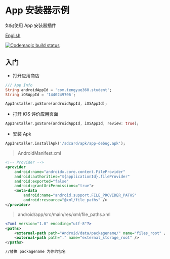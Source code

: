 # App 安装器示例

如何使用 App 安装器插件

[English](https://github.com/yy1300326388/app_installer/tree/master/example)

[![Codemagic build status](https://api.codemagic.io/apps/5d5610bc6a6c3600097b4391/5d5610bc6a6c3600097b4390/status_badge.svg)](https://codemagic.io/apps/5d5610bc6a6c3600097b4391/5d5610bc6a6c3600097b4390/latest_build)

## 入门

- 打开应用商店

```dart
/// App Info
String androidAppId = 'com.tengyue360.student';
String iOSAppId = '1440249706';

AppInstaller.goStore(androidAppId, iOSAppId);
```

- 打开 iOS 评价应用页面

```dart
AppInstaller.goStore(androidAppId, iOSAppId, review: true);
```

- 安装 Apk

```dart
AppInstaller.installApk('/sdcard/apk/app-debug.apk');
```

> AndroidManifest.xml

```xml
<!-- Provider -->
<provider
    android:name="androidx.core.content.FileProvider"
    android:authorities="${applicationId}.fileProvider"
    android:exported="false"
    android:grantUriPermissions="true">
    <meta-data
        android:name="android.support.FILE_PROVIDER_PATHS"
        android:resource="@xml/file_paths" />
</provider>
```

> android/app/src/main/res/xml/file_paths.xml
```xml
<?xml version="1.0" encoding="utf-8"?>
<paths>
    <external-path path="Android/data/packagename/" name="files_root" />
    <external-path path="." name="external_storage_root" />
</paths>

//替换 packagename 为你的包名
```
